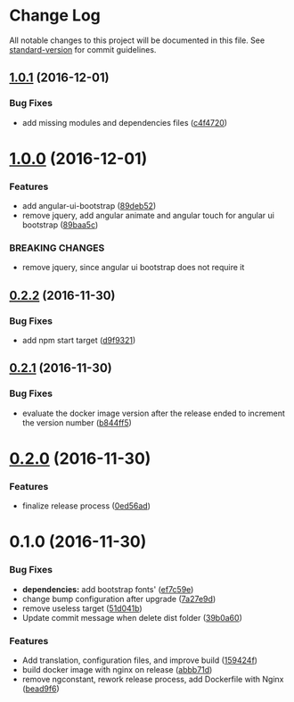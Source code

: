 # Change Log

All notable changes to this project will be documented in this file. See [standard-version](https://github.com/conventional-changelog/standard-version) for commit guidelines.

<a name="1.0.1"></a>
## [1.0.1](https://github.com/denouche/bootstrap-angular/compare/v1.0.0...v1.0.1) (2016-12-01)


### Bug Fixes

* add missing modules and dependencies files ([c4f4720](https://github.com/denouche/bootstrap-angular/commit/c4f4720))



<a name="1.0.0"></a>
# [1.0.0](https://github.com/denouche/bootstrap-angular/compare/v0.2.2...v1.0.0) (2016-12-01)


### Features

* add angular-ui-bootstrap ([89deb52](https://github.com/denouche/bootstrap-angular/commit/89deb52))
* remove jquery, add angular animate and angular touch for angular ui bootstrap ([89baa5c](https://github.com/denouche/bootstrap-angular/commit/89baa5c))


### BREAKING CHANGES

* remove jquery, since angular ui bootstrap does not require it



<a name="0.2.2"></a>
## [0.2.2](https://github.com/denouche/bootstrap-angular/compare/v0.2.1...v0.2.2) (2016-11-30)


### Bug Fixes

* add npm start target ([d9f9321](https://github.com/denouche/bootstrap-angular/commit/d9f9321))



<a name="0.2.1"></a>
## [0.2.1](https://github.com/denouche/bootstrap-angular/compare/v0.2.0...v0.2.1) (2016-11-30)


### Bug Fixes

* evaluate the docker image version after the release ended to increment the version number ([b844ff5](https://github.com/denouche/bootstrap-angular/commit/b844ff5))



<a name="0.2.0"></a>
# [0.2.0](https://github.com/denouche/bootstrap-angular/compare/v0.1.0...v0.2.0) (2016-11-30)


### Features

* finalize release process ([0ed56ad](https://github.com/denouche/bootstrap-angular/commit/0ed56ad))



<a name="0.1.0"></a>
# 0.1.0 (2016-11-30)


### Bug Fixes

* **dependencies:** add bootstrap fonts' ([ef7c59e](https://github.com/denouche/bootstrap-angular/commit/ef7c59e))
* change bump configuration after upgrade ([7a27e9d](https://github.com/denouche/bootstrap-angular/commit/7a27e9d))
* remove useless target ([51d041b](https://github.com/denouche/bootstrap-angular/commit/51d041b))
* Update commit message when delete dist folder ([39b0a60](https://github.com/denouche/bootstrap-angular/commit/39b0a60))


### Features

* Add translation, configuration files, and improve build ([159424f](https://github.com/denouche/bootstrap-angular/commit/159424f))
* build docker image with nginx on release ([abbb71d](https://github.com/denouche/bootstrap-angular/commit/abbb71d))
* remove ngconstant, rework release process, add Dockerfile with Nginx ([bead9f6](https://github.com/denouche/bootstrap-angular/commit/bead9f6))
